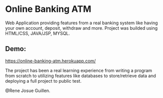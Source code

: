 # Online Banking ATM

Web Application providing features from a real banking system like having your own account, deposit, withdraw and more.
Project was builded using HTML/CSS, JAVA/JSP, MYSQL.

## Demo:
https://online-banking-atm.herokuapp.com/

The project has been a real learning experience from writing a program from scratch to utilizing features like databases
to store/retrieve data and deploying a full project to public test.

@Rene Josue Guillen.
